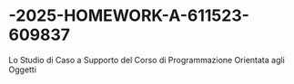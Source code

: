 # -2025-HOMEWORK-A-611523-609837
Lo Studio di Caso a Supporto del Corso di Programmazione Orientata agli Oggetti
